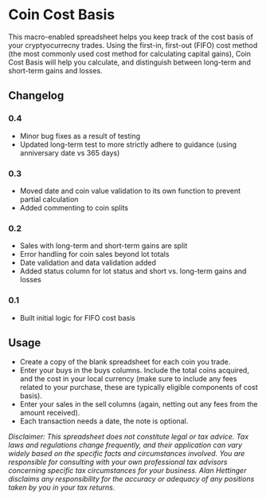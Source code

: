 # Coin Cost Basis

This macro-enabled spreadsheet helps you keep track of the cost basis of your cryptyocurrecny trades. Using the first-in, first-out (FIFO) cost method (the most commonly used cost method for calculating capital gains), Coin Cost Basis will help you calculate, and distinguish between long-term and short-term gains and losses.

## Changelog

### 0.4
- Minor bug fixes as a result of testing
- Updated long-term test to more strictly adhere to guidance (using anniversary date vs 365 days)

### 0.3
- Moved date and coin value validation to its own function to prevent partial calculation
- Added commenting to coin splits

### 0.2
- Sales with long-term and short-term gains are split
- Error handling for coin sales beyond lot totals
- Date validation and data validation added
- Added status column for lot status and short vs. long-term gains and losses

### 0.1
- Built initial logic for FIFO cost basis
  
## Usage

- Create a copy of the blank spreadsheet for each coin you trade.
- Enter your buys in the buys columns. Include the total coins acquired, and the cost in your local currency (make sure to include any fees related to your purchase, these are typically eligible components of cost basis).
- Enter your sales in the sell columns (again, netting out any fees from the amount received).
- Each transaction needs a date, the note is optional.

*Disclaimer: This spreadsheet does not constitute legal or tax advice.  Tax laws and regulations change frequently, and their application can vary widely based on the specific facts and circumstances involved. You are responsible for consulting with your own professional tax advisors concerning specific tax circumstances for your business. Alan Hettinger disclaims any responsibility for the accuracy or adequacy of any positions taken by you in your tax returns.*